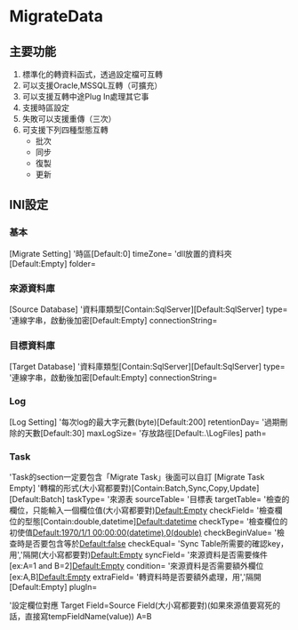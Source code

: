 # MigrateData

## 主要功能
1. 標準化的轉資料函式，透過設定檔可互轉
2. 可以支援Oracle,MSSQL互轉（可擴充）
3. 可以支援互轉中途Plug In處理其它事
4. 支援時區設定
5. 失敗可以支援重傳（三次）
6. 可支援下列四種型態互轉
    - 批次
    - 同步
    - 復製
    - 更新

## INI設定

### 基本
[Migrate Setting]
'時區[Default:0]
timeZone=
'dll放置的資料夾[Default:Empty]
folder=

### 來源資料庫
[Source Database]
'資料庫類型[Contain:SqlServer][Default:SqlServer]
type=
'連線字串，啟動後加密[Default:Empty]
connectionString=

### 目標資料庫
[Target Database]
'資料庫類型[Contain:SqlServer][Default:SqlServer]
type=
'連線字串，啟動後加密[Default:Empty]
connectionString=

### Log
[Log Setting]
'每次log的最大字元數(byte)[Default:200]
retentionDay=
'過期刪除的天數[Default:30]
maxLogSize=
'存放路徑[Default:.\LogFiles]
path=

### Task
'Task的section一定要包含「Migrate Task」後面可以自訂
[Migrate Task Empty]
'轉檔的形式(大小寫都要對)[Contain:Batch,Sync,Copy,Update][Default:Batch]
taskType=
'來源表
sourceTable=
'目標表
targetTable=
'檢查的欄位，只能輸入一個欄位值(大小寫都要對)[Default:Empty](source)
checkField=
'檢查欄位的型態[Contain:double,datetime][Default:datetime](source)
checkType=
'檢查欄位的初使值[Default:1970/1/1 00:00:00(datetime),0(double)](source)
checkBeginValue=
'檢查時是否要包含等於[Default:false](source)
checkEqual=
'Sync Table所需要的確認key，用','隔開(大小寫都要對)[Default:Empty](source)
syncField=
'來源資料是否需要條件[ex:A=1 and B=2][Default:Empty](source)
condition=
'來源資料是否需要額外欄位[ex:A,B][Default:Empty](source)
extraField=
'轉資料時是否要額外處理，用','隔開[Default:Empty]
plugIn=

'設定欄位對應  Target Field=Source Field(大小寫都要對)(如果來源值要寫死的話，直接寫tempFieldName(value))
A=B



